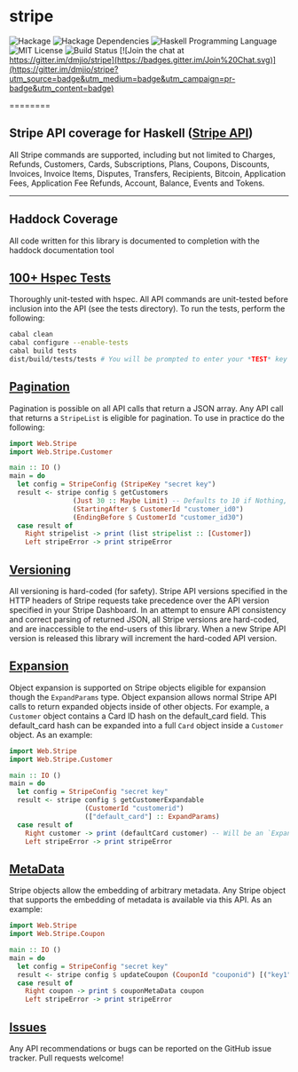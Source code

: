 stripe
========
![Hackage](https://img.shields.io/hackage/v/stripe-haskell.svg)
![Hackage Dependencies](https://img.shields.io/hackage-deps/v/stripe-haskell.svg)
![Haskell Programming Language](https://img.shields.io/badge/language-Haskell-blue.svg)
![MIT License](http://img.shields.io/badge/license-MIT-brightgreen.svg)
![Build Status](https://api.travis-ci.org/dmjio/stripe.svg?branch=master)
[![Join the chat at https://gitter.im/dmjio/stripe](https://badges.gitter.im/Join%20Chat.svg)](https://gitter.im/dmjio/stripe?utm_source=badge&utm_medium=badge&utm_campaign=pr-badge&utm_content=badge)

========
## Stripe API coverage for Haskell ([Stripe API](http://stripe.com/docs/api))

All Stripe commands are supported, including but not limited to Charges, Refunds, Customers, Cards, Subscriptions, Plans, Coupons, Discounts, Invoices, Invoice Items, Disputes, Transfers, Recipients, Bitcoin, Application Fees, Application Fee Refunds, Account, Balance, Events and Tokens.
***
## Haddock Coverage
  All code written for this library is documented to completion with the haddock documentation tool

## [100+ Hspec Tests](https://github.com/dmjio/stripe-haskell/blob/master/COVERAGE.md)
 Thoroughly unit-tested with hspec.
    All API commands are unit-tested before inclusion into the API (see the tests directory).
    To run the tests, perform the following:
```bash
cabal clean
cabal configure --enable-tests
cabal build tests
dist/build/tests/tests # You will be prompted to enter your *TEST* key
```

## [Pagination](https://stripe.com/docs/api#pagination)
  Pagination is possible on all API calls that return a JSON array.
  Any API call that returns a `StripeList` is eligible for pagination.
  To use in practice do the following:

```haskell
import Web.Stripe
import Web.Stripe.Customer

main :: IO ()
main = do
  let config = StripeConfig (StripeKey "secret key")
  result <- stripe config $ getCustomers
				(Just 30 :: Maybe Limit) -- Defaults to 10 if Nothing, 100 is Max
				(StartingAfter $ CustomerId "customer_id0")
				(EndingBefore $ CustomerId "customer_id30")
  case result of
    Right stripelist -> print (list stripelist :: [Customer])
    Left stripeError -> print stripeError
```

## [Versioning](https://stripe.com/docs/api#versioning)
  All versioning is hard-coded (for safety).
  Stripe API versions specified in the HTTP headers of Stripe requests take precedence
  over the API version specified in your Stripe Dashboard. In an attempt to ensure
  API consistency and correct parsing of returned JSON, all Stripe versions are hard-coded, and are
  inaccessible to the end-users of this library. When a new Stripe API version is released
  this library will increment the hard-coded API version.

## [Expansion](https://stripe.com/docs/api#expansion)
  Object expansion is supported on Stripe objects eligible for expansion though the `ExpandParams` type.
  Object expansion allows normal Stripe API calls to return expanded objects inside of other objects.
  For example, a `Customer` object contains a Card ID hash on the default_card field.
  This default_card hash can be expanded into a full `Card` object inside a `Customer` object.
  As an example:

```haskell
import Web.Stripe
import Web.Stripe.Customer

main :: IO ()
main = do
  let config = StripeConfig "secret key"
  result <- stripe config $ getCustomerExpandable
				   (CustomerId "customerid")
				   (["default_card"] :: ExpandParams)
  case result of
    Right customer -> print (defaultCard customer) -- Will be an `ExpandedCard`
    Left stripeError -> print stripeError
```

## [MetaData](https://stripe.com/docs/api#metadata)
  Stripe objects allow the embedding of arbitrary metadata.
  Any Stripe object that supports the embedding of metadata is available via this API.
  As an example:

```haskell
import Web.Stripe
import Web.Stripe.Coupon

main :: IO ()
main = do
  let config = StripeConfig "secret key"
  result <- stripe config $ updateCoupon (CouponId "couponid") [("key1", "value2"), ("key2", "value2")]
  case result of
    Right coupon -> print $ couponMetaData coupon
    Left stripeError -> print stripeError
```

## [Issues](https://github.com/dmjio/stripe-haskell/issues)
  Any API recommendations or bugs can be reported on the GitHub issue tracker.
  Pull requests welcome!
